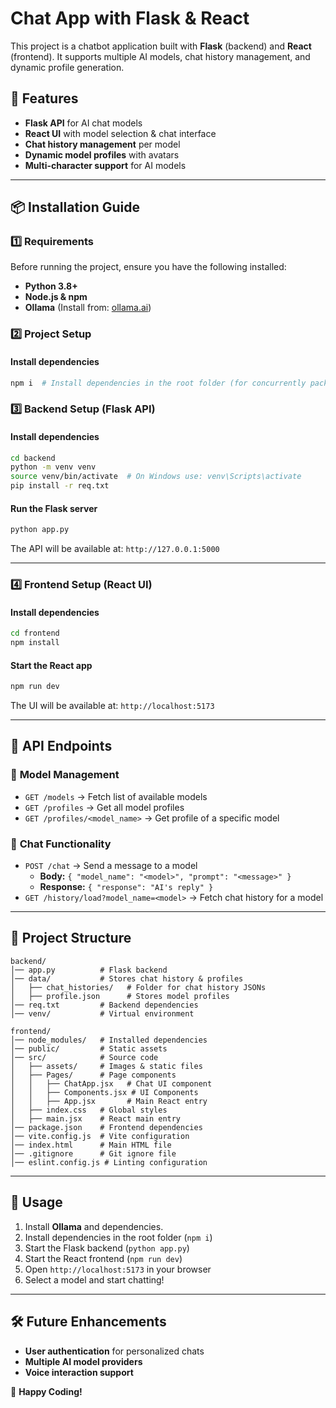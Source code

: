 
# Chat App with Flask & React

This project is a chatbot application built with **Flask** (backend) and **React** (frontend). It supports multiple AI models, chat history management, and dynamic profile generation.

## 🚀 Features

* **Flask API** for AI chat models
* **React UI** with model selection & chat interface
* **Chat history management** per model
* **Dynamic model profiles** with avatars
* **Multi-character support** for AI models

---

## 📦 Installation Guide

### 1️⃣ **Requirements**

Before running the project, ensure you have the following installed:

* **Python 3.8+**
* **Node.js & npm**
* **Ollama** (Install from: [ollama.ai](https://ollama.ai/))

### 2️⃣ **Project Setup**

#### Install dependencies

```sh
npm i  # Install dependencies in the root folder (for concurrently package)
```

### 3️⃣ **Backend Setup (Flask API)**

#### Install dependencies

```sh
cd backend
python -m venv venv
source venv/bin/activate  # On Windows use: venv\Scripts\activate
pip install -r req.txt
```

#### Run the Flask server

```sh
python app.py
```

The API will be available at: `http://127.0.0.1:5000`

---

### 4️⃣ **Frontend Setup (React UI)**

#### Install dependencies

```sh
cd frontend
npm install
```

#### Start the React app

```sh
npm run dev
```

The UI will be available at: `http://localhost:5173`

---

## 🔗 API Endpoints

### 📌 **Model Management**

* `GET /models` → Fetch list of available models
* `GET /profiles` → Get all model profiles
* `GET /profiles/<model_name>` → Get profile of a specific model

### 💬 **Chat Functionality**

* `POST /chat` → Send a message to a model
  * **Body:** `{ "model_name": "<model>", "prompt": "<message>" }`
  * **Response:** `{ "response": "AI's reply" }`
* `GET /history/load?model_name=<model>` → Fetch chat history for a model

---

## 📜 Project Structure

```
backend/
│── app.py          # Flask backend
│── data/           # Stores chat history & profiles
│   ├── chat_histories/   # Folder for chat history JSONs
│   ├── profile.json      # Stores model profiles
│── req.txt         # Backend dependencies
│── venv/           # Virtual environment

frontend/
│── node_modules/   # Installed dependencies
│── public/         # Static assets
│── src/            # Source code
│   ├── assets/     # Images & static files
│   ├── Pages/      # Page components
│   │   ├── ChatApp.jsx   # Chat UI component
│   │   ├── Components.jsx # UI Components
│   │   ├── App.jsx       # Main React entry
│   ├── index.css   # Global styles
│   ├── main.jsx    # React main entry
│── package.json    # Frontend dependencies
│── vite.config.js  # Vite configuration
│── index.html      # Main HTML file
│── .gitignore      # Git ignore file
│── eslint.config.js # Linting configuration
```

---

## 🎯 Usage

1. Install **Ollama** and dependencies.
2. Install dependencies in the root folder (`npm i`)
3. Start the Flask backend (`python app.py`)
4. Start the React frontend (`npm run dev`)
5. Open `http://localhost:5173` in your browser
6. Select a model and start chatting!

---

## 🛠️ Future Enhancements

* **User authentication** for personalized chats
* **Multiple AI model providers**
* **Voice interaction support**

🚀 **Happy Coding!**
